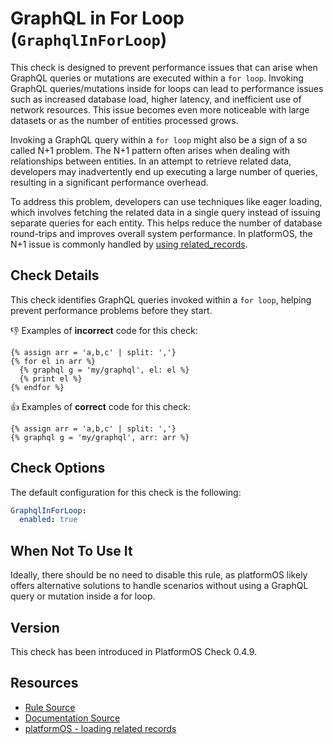 # GraphQL in For Loop (`GraphqlInForLoop`)

This check is designed to prevent performance issues that can arise when GraphQL queries or mutations are executed within a `for loop`. Invoking GraphQL queries/mutations inside for loops can lead to performance issues such as increased database load, higher latency, and inefficient use of network resources. This issue becomes even more noticeable with large datasets or as the number of entities processed grows.

Invoking a GraphQL query within a `for loop` might also be a sign of a so called N+1 problem. The N+1 pattern often arises when dealing with relationships between entities. In an attempt to retrieve related data, developers may inadvertently end up executing a large number of queries, resulting in a significant performance overhead.

To address this problem, developers can use techniques like eager loading, which involves fetching the related data in a single query instead of issuing separate queries for each entity. This helps reduce the number of database round-trips and improves overall system performance. In platformOS, the N+1 issue is commonly handled by [using related_records][related_records].

## Check Details

This check identifies GraphQL queries invoked within a `for loop`, helping prevent performance problems before they start.

:-1: Examples of **incorrect** code for this check:

```liquid
{% assign arr = 'a,b,c' | split: ','}
{% for el in arr %}
  {% graphql g = 'my/graphql', el: el %}
  {% print el %}
{% endfor %}

```

:+1: Examples of **correct** code for this check:

```liquid
{% assign arr = 'a,b,c' | split: ','}
{% graphql g = 'my/graphql', arr: arr %}
```

## Check Options

The default configuration for this check is the following:

```yaml
GraphqlInForLoop:
  enabled: true
```

## When Not To Use It

Ideally, there should be no need to disable this rule, as platformOS likely offers alternative solutions to handle scenarios without using a GraphQL query or mutation inside a for loop.

## Version

This check has been introduced in PlatformOS Check 0.4.9.

## Resources

- [Rule Source][codesource]
- [Documentation Source][docsource]
- [platformOS - loading related records][related_records]

[codesource]: /lib/platformos_check/checks/graphql_in_for_loop.rb
[docsource]: /docs/checks/graphql_in_for_loop.md
[related_records]: https://documentation.platformos.com/developer-guide/records/loading-related-records
